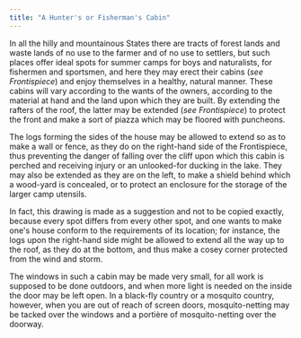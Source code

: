 ```yaml
---
title: "A Hunter's or Fisherman's Cabin"
---
```

In all the hilly and mountainous States there are tracts of forest lands
and waste lands of no use to the farmer and of no use to settlers, but
such places offer ideal spots for summer camps for boys and naturalists,
for fishermen and sportsmen, and here they may erect their cabins (_see
Frontispiece_) and enjoy themselves in a healthy, natural manner. These
cabins will vary according to the wants of the owners, according to the
material at hand and the land upon which they are built. By extending the
rafters of the roof, the latter may be extended (_see Frontispiece_) to
protect the front and make a sort of piazza which may be floored with
puncheons.

The logs forming the sides of the house may be allowed to extend so as to
make a wall or fence, as they do on the right-hand side of the
Frontispiece, thus preventing the danger of falling over the cliff upon
which this cabin is perched and receiving injury or an unlooked-for
ducking in the lake. They may also be extended as they are on the left, to
make a shield behind which a wood-yard is concealed, or to protect an
enclosure for the storage of the larger camp utensils.

In fact, this drawing is made as a suggestion and not to be copied
exactly, because every spot differs from every other spot, and one wants
to make one's house conform to the requirements of its location; for
instance, the logs upon the right-hand side might be allowed to extend
all the way up to the roof, as they do at the bottom, and thus make a
cosey corner protected from the wind and storm.

The windows in such a cabin may be made very small, for all work is
supposed to be done outdoors, and when more light is needed on the inside
the door may be left open. In a black-fly country or a mosquito country,
however, when you are out of reach of screen doors, mosquito-netting may
be tacked over the windows and a portière of mosquito-netting over the
doorway.
